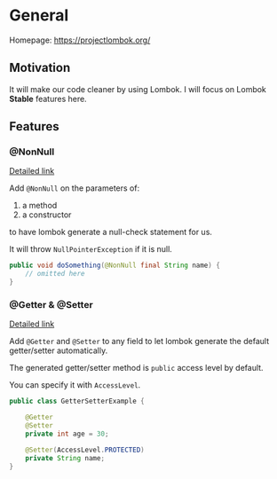# General
Homepage: https://projectlombok.org/

## Motivation
It will make our code cleaner by using Lombok.
I will focus on Lombok **Stable** features here.

## Features

### @NonNull
[Detailed link](https://projectlombok.org/features/NonNull)

Add `@NonNull` on the parameters of:
1. a method
2. a constructor

to have lombok generate a null-check statement for us.

It will throw `NullPointerException` if it is null.

```java
public void doSomething(@NonNull final String name) {
	// omitted here
}
```
### @Getter & @Setter
[Detailed link](https://projectlombok.org/features/GetterSetter)

Add `@Getter` and `@Setter` to any field to let lombok generate the default getter/setter automatically.

The generated getter/setter method is `public` access level by default.

You can specify it with `AccessLevel`.

```java
public class GetterSetterExample {

    @Getter
    @Setter
    private int age = 30;

    @Setter(AccessLevel.PROTECTED)
    private String name;
}
```
